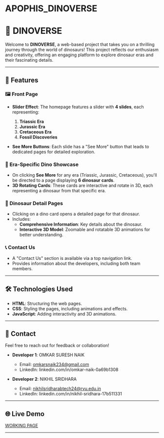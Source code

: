 # APOPHIS_DINOVERSE

# 🦖 DINOVERSE

Welcome to **DINOVERSE**, a web-based project that takes you on a thrilling journey through the world of dinosaurs! This project reflects our enthusiasm and creativity, offering an engaging platform to explore dinosaur eras and their fascinating details.

---

## 🌟 Features

### 🖼️ Front Page
- **Slider Effect**: The homepage features a slider with **4 slides**, each representing:
  1. **Triassic Era**
  2. **Jurassic Era**
  3. **Cretaceous Era**
  4. **Fossil Discoveries**

- **See More Buttons**: Each slide has a "See More" button that leads to dedicated pages for detailed exploration.

### 🦕 Era-Specific Dino Showcase
- On clicking **See More** for any era (Triassic, Jurassic, Cretaceous), you'll be directed to a page displaying **6 dinosaur cards**.
- **3D Rotating Cards**: These cards are interactive and rotate in 3D, each representing a dinosaur from that specific era.

### 🦖 Dinosaur Detail Pages
- Clicking on a dino card opens a detailed page for that dinosaur.
- Includes:
  - **Comprehensive Information**: Key details about the dinosaur.
  - **Interactive 3D Model**: Zoomable and rotatable 3D animations for better understanding.

### 📞 Contact Us
- A "Contact Us" section is available via a top navigation link.
- Provides information about the developers, including both team members.

---

## 🛠️ Technologies Used

- **HTML**: Structuring the web pages.
- **CSS**: Styling the pages, including animations and effects.
- **JavaScript**: Adding interactivity and 3D animations.

---

## 📧 Contact

Feel free to reach out for feedback or collaboration!

- **Developer 1**: OMKAR SURESH NAIK
  - Email: omkarsnaik234@gmail.com
  - LinkedIn: linkedin.com/in/omkar-naik-0a69b1308

- **Developer 2**: NIKHIL SRIDHARA
  - Email: nikhilsridharabtech24@rvu.edu.in
  - LinkedIn: linkedin.com/in/nikhil-sridhara-17b511331

---


## 🌐 Live Demo


[WORKING PAGE](https://omkar-naik-01.github.io/APOPHIS_DINOVERSE/)

---
